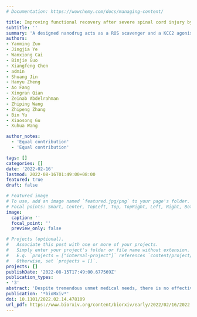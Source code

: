 ```yaml
---
# Documentation: https://wowchemy.com/docs/managing-content/

title: Improving functional recovery after severe spinal cord injury by a noninvasive dual functional approach of neuroprotection and neuromodulation
subtitle: ''
summary: 'A designed nanodrug acts as a ROS scavenger and a KCC2 agonist for Spinal cord injury'
authors:
- Yanming Zuo
- Jingjia Ye
- Wanxiong Cai
- Binjie Guo
- Xiangfeng Chen
- admin
- Shuang Jin
- Hanyu Zheng
- Ao Fang
- Xingran Qian
- Zeinab Abdelrahman
- Zhiping Wang
- Zhipeng Zhang
- Bin Yu
- Xiaosong Gu
- Xuhua Wang

author_notes:
  - 'Equal contribution'
  - 'Equal contribution'

tags: []
categories: []
date: '2022-02-16'
lastmod: 2022-08-16T01:49:00+08:00
featured: true
draft: false

# Featured image
# To use, add an image named `featured.jpg/png` to your page's folder.
# Focal points: Smart, Center, TopLeft, Top, TopRight, Left, Right, BottomLeft, Bottom, BottomRight.
image:
  caption: ''
  focal_point: ''
  preview_only: false

# Projects (optional).
#   Associate this post with one or more of your projects.
#   Simply enter your project's folder or file name without extension.
#   E.g. `projects = ["internal-project"]` references `content/project/deep-learning/index.md`.
#   Otherwise, set `projects = []`.
projects: []
publishDate: '2022-08-15T17:49:00.677569Z'
publication_types:
- '3'
abstract: 'Despite tremendous unmet medical needs, there is no effective pharmacological treatment to promote functional recovery after spinal cord injury (SCI). Although multiple pathological events have been implicated in SCI, the development of a noninvasive pharmacological approach to simultaneously target the different mechanisms involved in SCI remains a formidable challenge. In this study, we report the development of a noninvasive nanodrug delivery system that consists of ROS-responsive amphiphilic copolymers and an encapsulated neurotransmitter-conjugated KCC2 agonist. We show that upon intravenous administration, the nanodrugs were able to enter the injured spinal cord due to blood spinal cord barrier disruption and ROS-responsive disassembly. Remarkably, once in the injured spinal cord, these nanodrugs exhibited dual functions: scavenging ROS accumulated in the lesion to protect spared connections and increasing neuronal excitability in the injured spinal cord through targeted delivery of the KCC2 agonist to inhibitory neurons. Thus, the noninvasive treatment led to significant functional recovery in the rats with contusive SCI. Together, these findings provide a much-needed translational pharmacological approach for treating severe SCI.'
publication: '*bioRxiv*'
doi: 10.1101/2022.02.14.478109
url_pdf: https://www.biorxiv.org/content/biorxiv/early/2022/02/16/2022.02.14.478109.full.pdf
---
```

<!-- {{% callout note %}}
Click the _Cite_ button above to demo the feature to enable visitors to import publication metadata into their reference management software.
{{% /callout %}} -->